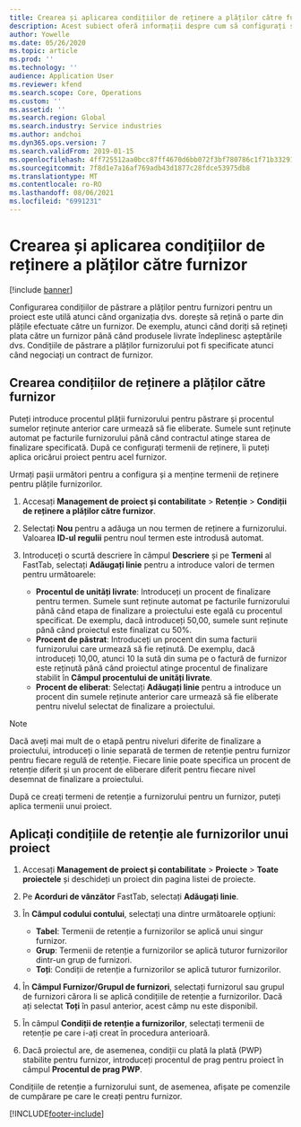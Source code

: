 ```yaml
---
title: Crearea și aplicarea condițiilor de reținere a plăților către furnizor
description: Acest subiect oferă informații despre cum să configurați și să mențineți termenii de retenție pentru plățile furnizorilor.
author: Yowelle
ms.date: 05/26/2020
ms.topic: article
ms.prod: ''
ms.technology: ''
audience: Application User
ms.reviewer: kfend
ms.search.scope: Core, Operations
ms.custom: ''
ms.assetid: ''
ms.search.region: Global
ms.search.industry: Service industries
ms.author: andchoi
ms.dyn365.ops.version: 7
ms.search.validFrom: 2019-01-15
ms.openlocfilehash: 4ff725512aa0bcc87ff4670d6bb072f3bf780786c1f71b332914887f4d4ccf13
ms.sourcegitcommit: 7f8d1e7a16af769adb43d1877c28fdce53975db8
ms.translationtype: MT
ms.contentlocale: ro-RO
ms.lasthandoff: 08/06/2021
ms.locfileid: "6991231"
---
```

# <a name="create-and-apply-vendor-payment-retention-terms"></a>Crearea și aplicarea condițiilor de reținere a plăților către furnizor

[!include [banner](../includes/banner.md)] 

Configurarea condițiilor de păstrare a plăților pentru furnizori pentru un proiect este utilă atunci când organizația dvs. dorește să rețină o parte din plățile efectuate către un furnizor. De exemplu, atunci când doriți să rețineți plata către un furnizor până când produsele livrate îndeplinesc așteptările dvs. Condițiile de păstrare a plăților furnizorului pot fi specificate atunci când negociați un contract de furnizor.

## <a name="create-vendor-payment-retention-terms"></a>Crearea condițiilor de reținere a plăților către furnizor

Puteți introduce procentul plății furnizorului pentru păstrare și procentul sumelor reținute anterior care urmează să fie eliberate. Sumele sunt reținute automat pe facturile furnizorului până când contractul atinge starea de finalizare specificată. După ce configurați termenii de reținere, îi puteți aplica oricărui proiect pentru acel furnizor.

Urmați pașii următori pentru a configura și a menține termenii de reținere pentru plățile furnizorilor. 

1. Accesați **Management de proiect și contabilitate** > **Retenție** > **Condiții de reținere a plăților către furnizor**.
2. Selectați **Nou** pentru a adăuga un nou termen de reținere a furnizorului. Valoarea **ID-ul regulii** pentru noul termen este introdusă automat. 
3. Introduceți o scurtă descriere în câmpul **Descriere** și pe **Termeni** al FastTab, selectați **Adăugați linie** pentru a introduce valori de termen pentru următoarele:

   - **Procentul de unități livrate**: Introduceți un procent de finalizare pentru termen. Sumele sunt reținute automat pe facturile furnizorului până când etapa de finalizare a proiectului este egală cu procentul specificat. De exemplu, dacă introduceți 50,00, sumele sunt reținute până când proiectul este finalizat cu 50%.
   - **Procent de păstrat**: Introduceți un procent din suma facturii furnizorului care urmează să fie reținută. De exemplu, dacă introduceți 10,00, atunci 10 la sută din suma pe o factură de furnizor este reținută până când proiectul atinge procentul de finalizare stabilit în **Câmpul procentului de unități livrate**.
   - **Procent de eliberat**: Selectați **Adăugați linie** pentru a introduce un procent din sumele reținute anterior care urmează să fie eliberate pentru nivelul selectat de finalizare a proiectului.

> [!NOTE]
> Dacă aveți mai mult de o etapă pentru niveluri diferite de finalizare a proiectului, introduceți o linie separată de termen de retenție pentru furnizor pentru fiecare regulă de retenție. Fiecare linie poate specifica un procent de retenție diferit și un procent de eliberare diferit pentru fiecare nivel desemnat de finalizare a proiectului.

După ce creați termeni de retenție a furnizorului pentru un furnizor, puteți aplica termenii unui proiect.

## <a name="apply-vendor-retention-terms-to-a-project"></a>Aplicați condițiile de retenție ale furnizorilor unui proiect

1. Accesați **Management de proiect și contabilitate** > **Proiecte** > **Toate proiectele** și deschideți un proiect din pagina listei de proiecte.
2. Pe **Acorduri de vânzător** FastTab, selectați **Adăugați linie**.
3. În **Câmpul codului contului**, selectați una dintre următoarele opțiuni: 

   - **Tabel**: Termenii de retenție a furnizorilor se aplică unui singur furnizor.
   - **Grup**: Termenii de retenție a furnizorilor se aplică tuturor furnizorilor dintr-un grup de furnizori.
   - **Toți**: Condiții de retenție a furnizorilor se aplică tuturor furnizorilor.

4. În **Câmpul Furnizor/Grupul de furnizori**, selectați furnizorul sau grupul de furnizori cărora li se aplică condițiile de retenție a furnizorilor. Dacă ați selectat **Toți** în pasul anterior, acest câmp nu este disponibil.
5. În câmpul **Condiții de retenție a furnizorilor**, selectați termenii de retenție pe care i-ați creat în procedura anterioară.
6. Dacă proiectul are, de asemenea, condiții cu plată la plată (PWP) stabilite pentru furnizor, introduceți procentul de prag pentru proiect în câmpul **Procentul de prag PWP**.

Condițiile de retenție a furnizorului sunt, de asemenea, afișate pe comenzile de cumpărare pe care le creați pentru furnizor.


[!INCLUDE[footer-include](../includes/footer-banner.md)]